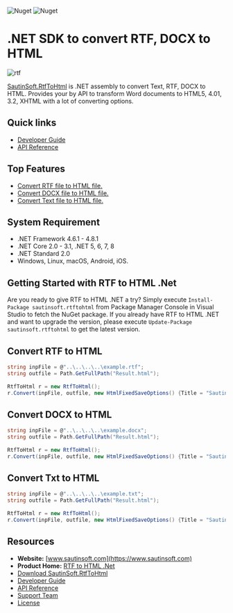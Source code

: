 ![Nuget](https://img.shields.io/nuget/v/sautinsoft.rtftohtml) ![Nuget](https://img.shields.io/nuget/dt/sautinsoft.rtftohtml) 
# .NET SDK to convert RTF, DOCX to HTML

![rtf](https://camo.githubusercontent.com/bda56ed9c685aa63d9b07328b561f435b91dee56260cf7cc71ef343e5fbbba23/68747470733a2f2f6769746875622d70726f64756374696f6e2d757365722d61737365742d3632313064662e73332e616d617a6f6e6177732e636f6d2f37393833373936332f3233393136393932362d32643836633766342d346139362d343566312d616465622d3332663439633638363836662e706e67)

[SautinSoft.RtfToHtml](https://sautinsoft.com/products/rtf-to-html/) is .NET assembly to convert Text, RTF, DOCX to HTML. Provides your by API to transform Word documents to HTML5, 4.01, 3.2, XHTML with a lot of converting options.

## Quick links

+ [Developer Guide](https://sautinsoft.com/products/rtf-to-html/help/net/)
+ [API Reference](https://sautinsoft.com/products/rtf-to-html/help/net/api-reference/html/N_SautinSoft_RtfToHtml.htm)

## Top Features

+ [Convert RTF file to HTML file.](https://sautinsoft.com/products/rtf-to-html/help/net/developer-guide/convert-rtf-to-html-csharp-vb-net.php)
+ [Convert DOCX file to HTML file.](https://sautinsoft.com/products/rtf-to-html/help/net/developer-guide/convert-docx-to-html-csharp-vb-net.php)
+ [Convert Text file to HTML file.](https://sautinsoft.com/products/rtf-to-html/help/net/developer-guide/convert-text-to-html-csharp-vb-net.php)

## System Requirement

* .NET Framework 4.6.1 - 4.8.1
* .NET Core 2.0 - 3.1, .NET 5, 6, 7, 8
* .NET Standard 2.0
* Windows, Linux, macOS, Android, iOS.

## Getting Started with RTF to HTML .Net

Are you ready to give RTF to HTML .NET a try? Simply execute `Install-Package sautinsoft.rtftohtml` from Package Manager Console in Visual Studio to fetch the NuGet package. If you already have RTF to HTML .NET and want to upgrade the version, please execute `Update-Package sautinsoft.rtftohtml` to get the latest version.

## Convert RTF to HTML

```csharp
string inpFile = @"..\..\..\..\example.rtf";
string outfile = Path.GetFullPath("Result.html");
            
RtfToHtml r = new RtfToHtml();
r.Convert(inpFile, outfile, new HtmlFixedSaveOptions() {Title = "SautinSoft Example." });
```
## Convert DOCX to HTML

```csharp
string inpFile = @"..\..\..\..\example.docx";
string outfile = Path.GetFullPath("Result.html");
            
RtfToHtml r = new RtfToHtml();
r.Convert(inpFile, outfile, new HtmlFixedSaveOptions() {Title = "SautinSoft Example." });
```

## Convert Txt to HTML

```csharp
string inpFile = @"..\..\..\..\example.txt";
string outfile = Path.GetFullPath("Result.html");
            
RtfToHtml r = new RtfToHtml();
r.Convert(inpFile, outfile, new HtmlFixedSaveOptions() {Title = "SautinSoft Example." });

```

## Resources

+ **Website:** [www.sautinsoft.com](https://www.sautinsoft.com)
+ **Product Home:** [RTF to HTML .Net](https://sautinsoft.com/products/rtf-to-html/)
+ [Download SautinSoft.RtfToHtml](https://sautinsoft.com/products/rtf-to-html/download.php)
+ [Developer Guide](https://sautinsoft.com/products/rtf-to-html/help/net/)
+ [API Reference](https://sautinsoft.com/products/rtf-to-html/help/net/api-reference/html/N_SautinSoft_RtfToHtml.htm)
+ [Support Team](https://sautinsoft.com/support.php)
+ [License](https://sautinsoft.com/products/rtf-to-html/help/net/getting-started/agreement.php)
